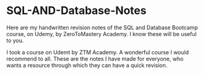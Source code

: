 # SQL-AND-Database-Notes
Here are my handwritten revision notes of the SQL and Database Bootcamp course, on Udemy, by ZeroToMastery Academy. I know these will be useful to you.

I took a course on Udemt by ZTM Academy. A wonderful course I would recommend to all. These are the notes I have made for everyone, who wants a resource through which they can have a quick revision.
